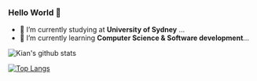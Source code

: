 ### Hello World 👋
- 🔭 I’m currently studying at **University of Sydney** ...
- 🌱 I’m currently learning **Computer Science & Software development**...


![Kian's github stats](https://github-readme-stats.vercel.app/api?username=kiancchen&show_icons=true)

[![Top Langs](https://github-readme-stats.vercel.app/api/top-langs/?username=kiancchen)](https://github.com/anuraghazra/github-readme-stats)

<!--
**KyanChen/KyanChen** is a ✨ _special_ ✨ repository because its `README.md` (this file) appears on your GitHub profile.

Here are some ideas to get you started:

- 🔭 I’m currently working on ...
- 🌱 I’m currently learning ...
- 👯 I’m looking to collaborate on ...
- 🤔 I’m looking for help with ...
- 💬 Ask me about ...
- 📫 How to reach me: ...
- 😄 Pronouns: ...
- ⚡ Fun fact: ...
-->
